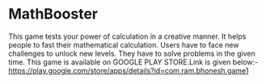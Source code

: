 # MathBooster
  This game tests your power of calculation in a creative manner.  It helps people to fast their mathematical calculation. Users have to face new challenges to unlock new levels. They have to solve problems in the given time.
This game is available on GOOGLE PLAY STORE.Link is given below:-
https://play.google.com/store/apps/details?id=com.ram.bhonesh.game1
